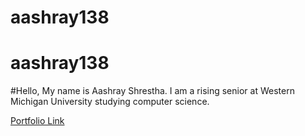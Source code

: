 # aashray138
# aashray138


#Hello, My name is Aashray Shrestha. I am a rising senior at Western Michigan University studying computer science.

<a href = "https://aashraysth.web.app/"> Portfolio Link </a>
